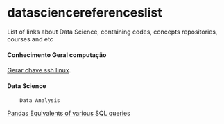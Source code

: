 # datasciencereferenceslist
List of links about Data Science, containing codes, concepts repositories, courses and etc

#### Conhecimento Geral computação 


[Gerar chave ssh linux](https://help.github.com/pt/github/authenticating-to-github/generating-a-new-ssh-key-and-adding-it-to-the-ssh-agent).


#### Data Science


        Data Analysis

[Pandas Equivalents of various SQL queries](https://towardsdatascience.com/introduction-to-pandas-equivalents-of-various-sql-queries-448fb57dd9b9)

